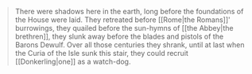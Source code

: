 > There were shadows here in the earth, long before the foundations of the House were laid. They retreated before [[Rome|the Romans]]' burrowings, they quailed before the sun-hymns of [[the Abbey|the brethren]], they slunk away before the blades and pistols of the Barons Dewulf. Over all those centuries they shrank, until at last when the Curia of the Isle sunk this stair, they could recruit [[Donkerling|one]] as a watch-dog.